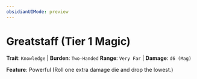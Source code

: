 ```yaml
---
obsidianUIMode: preview
---
```

# Greatstaff (Tier 1 Magic)

**Trait**: `Knowledge` | **Burden**: `Two-Handed`
**Range**: `Very Far` | **Damage**: `d6 (Mag)`

**Feature**: Powerful (Roll one extra damage die and drop the lowest.)
